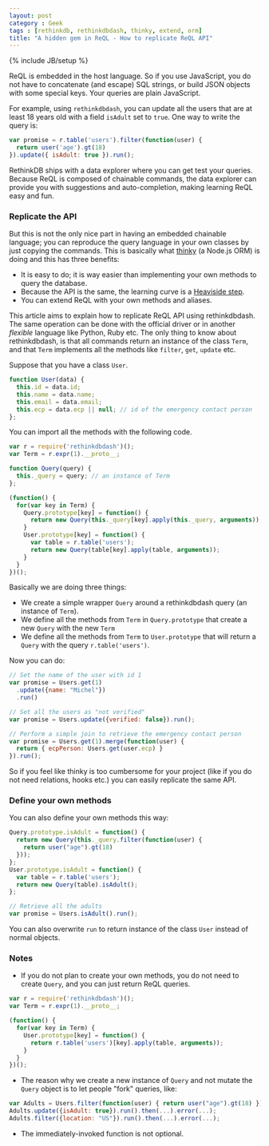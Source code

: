 ```yaml
---
layout: post
category : Geek
tags : [rethinkdb, rethinkdbdash, thinky, extend, orm]
title: "A hidden gem in ReQL - How to replicate ReQL API"
---
```

{% include JB/setup %}


ReQL is embedded in the host language. So if you use JavaScript,
you do not have to concatenate (and escape) SQL strings, or build JSON
objects with some special keys. Your queries are plain JavaScript.


For example, using `rethinkdbdash`, you can update all the users that are
at least 18 years old with a field `isAdult` set to `true`. One way to write
the query is:

```js
var promise = r.table('users').filter(function(user) {
  return user('age').gt(18)
}).update({ isAdult: true }).run();
```

RethinkDB ships with a data explorer where you can get test your queries.
Because ReQL is composed of chainable commands, the data explorer can provide
you with suggestions and auto-completion, making learning ReQL easy and fun.

### Replicate the API

But this is not the only nice part in having an embedded chainable language;
you can reproduce the query language in your own classes by just copying
the commands. This is basically what [thinky](https://thinky.io) (a Node.js ORM)
is doing and this has three benefits:

- It is easy to do; it is way easier than implementing your own methods to query the database.
- Because the API is the same, the learning curve is a [Heaviside step](http://en.wikipedia.org/wiki/Heaviside_step_function).
- You can extend ReQL with your own methods and aliases.

This article aims to explain how to replicate ReQL API using rethinkdbdash. The same
operation can be done with the official driver or in another _flexible_ language like Python, Ruby etc.
The only thing to know about rethinkdbdash, is that all commands return an instance of the class `Term`, and that
`Term` implements all the methods like `filter`, `get`, `update` etc.

Suppose that you have a class `User`.

```js
function User(data) {
  this.id = data.id;
  this.name = data.name;
  this.email = data.email;
  this.ecp = data.ecp || null; // id of the emergency contact person
};
```

You can import all the methods with the following code.

```js
var r = require('rethinkdbdash')();
var Term = r.expr(1).__proto__;

function Query(query) {
  this._query = query; // an instance of Term
};

(function() {
  for(var key in Term) {
    Query.prototype[key] = function() {
      return new Query(this._query[key].apply(this._query, arguments));
    }
    User.prototype[key] = function() {
      var table = r.table('users');
      return new Query(table[key].apply(table, arguments));
    }
  }
})();
```

Basically we are doing three things:

- We create a simple wrapper `Query` around a rethinkdbdash query (an instance of `Term`).
- We define all the methods from `Term` in `Query.prototype` that create a new `Query` with the new `Term`
- We define all the methods from `Term` to `User.prototype` that will return a `Query` with the query `r.table('users')`.

Now you can do:

```js
// Set the name of the user with id 1
var promise = Users.get(1)
  .update({name: "Michel"})
  .run()

// Set all the users as "not verified"
var promise = Users.update({verified: false}).run();

// Perform a simple join to retrieve the emergency contact person
var promise = Users.get(1).merge(function(user) {
  return { ecpPerson: Users.get(user.ecp) }
}).run();
```

So if you feel like thinky is too cumbersome for your project (like if you do
not need relations, hooks etc.) you can easily replicate the same API.

### Define your own methods

You can also define your own methods this way:

```js
Query.prototype.isAdult = function() {
  return new Query(this._query.filter(function(user) {
    return user("age").gt(18)
  }));
};
User.prototype.isAdult = function() {
  var table = r.table('users');
  return new Query(table).isAdult();
};

// Retrieve all the adults
var promise = Users.isAdult().run();
```

You can also overwrite `run` to return instance of the class `User` instead of normal objects.


### Notes

- If you do not plan to create your own methods, you do not need to create `Query`, and you can
just return ReQL queries.

```js
var r = require('rethinkdbdash')();
var Term = r.expr(1).__proto__;

(function() {
  for(var key in Term) {
    User.prototype[key] = function() {
      return r.table('users')[key].apply(table, arguments));
    }
  }
})();
```


- The reason why we create a new instance of `Query` and not mutate the
`Query` object is to let people "fork" queries, like:

```js
var Adults = Users.filter(function(user) { return user("age").gt(18) });
Adults.update({isAdult: true}).run().then(...).error(...);
Adults.filter({location: "US"}).run().then(...).error(...);
```

- The immediately-invoked function is not optional.

